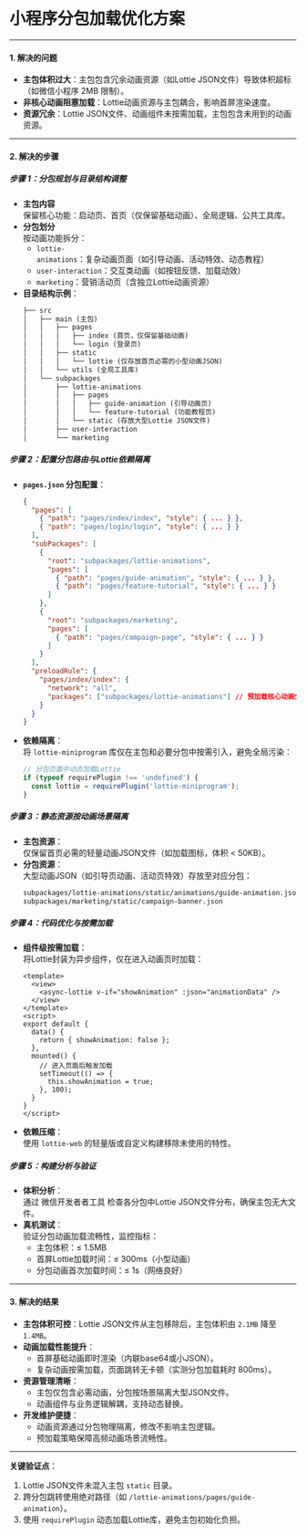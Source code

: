 
# 小程序分包加载优化方案


---

#### **1. 解决的问题**
- **主包体积过大**：主包包含冗余动画资源（如Lottie JSON文件）导致体积超标（如微信小程序 2MB 限制）。
- **非核心动画阻塞加载**：Lottie动画资源与主包耦合，影响首屏渲染速度。
- **资源冗余**：Lottie JSON文件、动画组件未按需加载，主包包含未用到的动画资源。

---

#### **2. 解决的步骤**

##### **步骤 1：分包规划与目录结构调整**
- **主包内容**  
  保留核心功能：启动页、首页（仅保留基础动画）、全局逻辑、公共工具库。
- **分包划分**  
  按动画功能拆分：
    - `lottie-animations`：复杂动画页面（如引导动画、活动特效、动态教程）
    - `user-interaction`：交互类动画（如按钮反馈、加载动效）
    - `marketing`：营销活动页（含独立Lottie动画资源）
- **目录结构示例**：
  ```markdown
  ├── src
  │   ├── main (主包)
  │   │   ├── pages
  │   │   │   ├── index (首页，仅保留基础动画)
  │   │   │   └── login (登录页)
  │   │   ├── static 
  │   │   │   └── lottie (仅存放首页必需的小型动画JSON)
  │   │   └── utils (全局工具库)
  │   └── subpackages
  │       ├── lottie-animations
  │       │   ├── pages 
  │       │   │   ├── guide-animation (引导动画页)
  │       │   │   └── feature-tutorial (功能教程页)
  │       │   └── static (存放大型Lottie JSON文件)
  │       ├── user-interaction
  │       └── marketing
  ```

##### **步骤 2：配置分包路由与Lottie依赖隔离**
- **`pages.json` 分包配置**：
  ```json
  {
    "pages": [
      { "path": "pages/index/index", "style": { ... } },
      { "path": "pages/login/login", "style": { ... } }
    ],
    "subPackages": [
      {
        "root": "subpackages/lottie-animations",
        "pages": [
          { "path": "pages/guide-animation", "style": { ... } },
          { "path": "pages/feature-tutorial", "style": { ... } }
        ]
      },
      {
        "root": "subpackages/marketing",
        "pages": [ 
          { "path": "pages/campaign-page", "style": { ... } } 
        ]
      }
    ],
    "preloadRule": {
      "pages/index/index": {
        "network": "all",
        "packages": ["subpackages/lottie-animations"] // 预加载核心动画分包
      }
    }
  }
  ```
- **依赖隔离**：  
  将 `lottie-miniprogram` 库仅在主包和必要分包中按需引入，避免全局污染：
  ```javascript
  // 分包页面中动态加载Lottie
  if (typeof requirePlugin !== 'undefined') {
    const lottie = requirePlugin('lottie-miniprogram');
  }
  ```

##### **步骤 3：静态资源按动画场景隔离**
- **主包资源**：  
  仅保留首页必需的轻量动画JSON文件（如加载图标，体积 < 50KB）。
- **分包资源**：  
  大型动画JSON（如引导页动画、活动页特效）存放至对应分包：
  ```markdown
  subpackages/lottie-animations/static/animations/guide-animation.json
  subpackages/marketing/static/campaign-banner.json
  ```

##### **步骤 4：代码优化与按需加载**
- **组件级按需加载**：  
  将Lottie封装为异步组件，仅在进入动画页时加载：
  ```vue
  <template>
    <view>
      <async-lottie v-if="showAnimation" :json="animationData" />
    </view>
  </template>
  <script>
  export default {
    data() {
      return { showAnimation: false };
    },
    mounted() {
      // 进入页面后触发加载
      setTimeout(() => {
        this.showAnimation = true;
      }, 100);
    }
  }
  </script>
  ```
- **依赖压缩**：  
  使用 `lottie-web` 的轻量版或自定义构建移除未使用的特性。

##### **步骤 5：构建分析与验证**
- **体积分析**：  
  通过 微信开发者者工具 检查各分包中Lottie JSON文件分布，确保主包无大文件。
- **真机测试**：  
  验证分包动画加载流畅性，监控指标：
    - 主包体积：≤ 1.5MB
    - 首屏Lottie加载时间：≤ 300ms（小型动画）
    - 分包动画首次加载时间：≤ 1s（网络良好）

---

#### **3. 解决的结果**
- **主包体积可控**：Lottie JSON文件从主包移除后，主包体积由 `2.1MB` 降至 `1.4MB`。
- **动画加载性能提升**：
    - 首屏基础动画即时渲染（内联base64或小JSON）。
    - 复杂动画按需加载，页面跳转无卡顿（实测分包加载耗时 800ms）。
- **资源管理清晰**：
    - 主包仅包含必需动画，分包按场景隔离大型JSON文件。
    - 动画组件与业务逻辑解耦，支持动态替换。
- **开发维护便捷**：
    - 动画资源通过分包物理隔离，修改不影响主包逻辑。
    - 预加载策略保障高频动画场景流畅性。

--- 

**关键验证点**：
1. Lottie JSON文件未混入主包 `static` 目录。
2. 跨分包跳转使用绝对路径（如 `/lottie-animations/pages/guide-animation`）。
3. 使用 `requirePlugin` 动态加载Lottie库，避免主包初始化负担。

